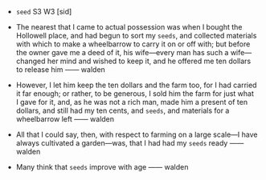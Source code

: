 - `seed` S3 W3 [sid]



-  The nearest that I came to actual possession was when I bought the Hollowell place, and had begun to sort my `seeds`, and collected materials with which to make a wheelbarrow to carry it on or off with; but before the owner gave me a deed of it, his wife﻿—every man has such a wife﻿—changed her mind and wished to keep it, and he offered me ten dollars to release him —— walden

-  However, I let him keep the ten dollars and the farm too, for I had carried it far enough; or rather, to be generous, I sold him the farm for just what I gave for it, and, as he was not a rich man, made him a present of ten dollars, and still had my ten cents, and `seeds`, and materials for a wheelbarrow left —— walden

- All that I could say, then, with respect to farming on a large scale﻿—I have always cultivated a garden﻿—was, that I had had my `seeds` ready —— walden

-  Many think that `seeds` improve with age —— walden